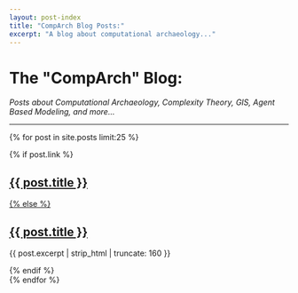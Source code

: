 ```yaml
---
layout: post-index
title: "CompArch Blog Posts:"
excerpt: "A blog about computational archaeology..."
---
```


# The "CompArch" Blog:

*Posts about Computational Archaeology, Complexity Theory, GIS, Agent Based Modeling, and more...*

---

{% for post in site.posts limit:25 %}
<article>
{% if post.link %}
<h2 class="link-post"><a href="{{ site.url }}{{ post.url }}" title="{{ post.title }}">{{ post.title }}</a> <a href="{{ post.link }}" target="_blank" title="{{ post.title }}"><i class="fa fa-link"></i></h2>
{% else %}
<h2><a href="{{ site.url }}{{ post.url }}" title="{{ post.title }}">{{ post.title }}</a></h2>
<p>{{ post.excerpt | strip_html | truncate: 160 }}</p>
{% endif %}
</article>
{% endfor %}